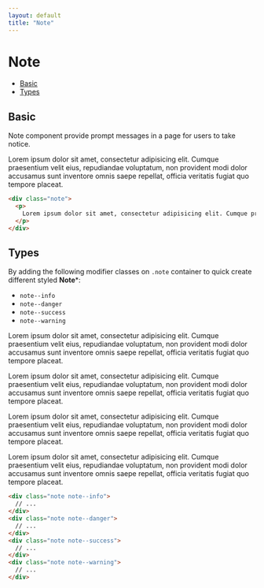 ```yaml
---
layout: default
title: "Note"
---
```


# Note
- [Basic](#basic)
- [Types](#types)

## Basic
Note component provide prompt messages in a page for users to take notice.

<div class="note has-close">
  <a role="button" class="note__close">
    <i class="i-remove"></i>
  </a>
  <p>
    Lorem ipsum dolor sit amet, consectetur adipisicing elit. Cumque praesentium velit eius, repudiandae voluptatum, non provident modi dolor accusamus sunt inventore omnis saepe repellat, officia veritatis fugiat quo tempore placeat.
  </p>
</div>

```html
<div class="note">
  <p>
    Lorem ipsum dolor sit amet, consectetur adipisicing elit. Cumque praesentium velit eius, repudiandae voluptatum, non provident modi dolor accusamus sunt inventore omnis saepe repellat, officia veritatis fugiat quo tempore placeat.
  </p>
</div>
```

## Types
By adding the following modifier classes on `.note` container to quick create different styled **Note***:
- `note--info`
- `note--danger`
- `note--success`
- `note--warning`

<div class="note note--info">
  <p>
    Lorem ipsum dolor sit amet, consectetur adipisicing elit. Cumque praesentium velit eius, repudiandae voluptatum, non provident modi dolor accusamus sunt inventore omnis saepe repellat, officia veritatis fugiat quo tempore placeat.
  </p>
</div>
<div class="note note--danger">
  <p>
    Lorem ipsum dolor sit amet, consectetur adipisicing elit. Cumque praesentium velit eius, repudiandae voluptatum, non provident modi dolor accusamus sunt inventore omnis saepe repellat, officia veritatis fugiat quo tempore placeat.
  </p>
</div>
<div class="note note--success">
  <p>
    Lorem ipsum dolor sit amet, consectetur adipisicing elit. Cumque praesentium velit eius, repudiandae voluptatum, non provident modi dolor accusamus sunt inventore omnis saepe repellat, officia veritatis fugiat quo tempore placeat.
  </p>
</div>
<div class="note note--warning">
  <p>
    Lorem ipsum dolor sit amet, consectetur adipisicing elit. Cumque praesentium velit eius, repudiandae voluptatum, non provident modi dolor accusamus sunt inventore omnis saepe repellat, officia veritatis fugiat quo tempore placeat.
  </p>
</div>

```html
<div class="note note--info">
  // ...
</div>
<div class="note note--danger">
  // ...
</div>
<div class="note note--success">
  // ...
</div>
<div class="note note--warning">
  // ...
</div>
```
